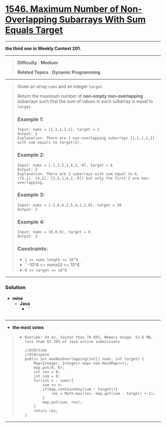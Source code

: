 # [1546. Maximum Number of Non-Overlapping Subarrays With Sum Equals Target](https://leetcode.com/problems/maximum-number-of-non-overlapping-subarrays-with-sum-equals-target/)

---

**the third one in Weekly Contest 201.**

---

> **Difficulty** : **Medium**
>
> **Related Topics** : **Dynamic Programming**

---

> Given an array `nums` and an integer `target`.
> 
> Return the maximum number of **non-empty non-overlapping** subarrays such that the sum of values in each subarray is equal to `target`.
> 
> 
> 
> ### Example 1:
> ```
> Input: nums = [1,1,1,1,1], target = 2
> Output: 2
> Explanation: There are 2 non-overlapping subarrays [1,1,1,1,1] with sum equals to target(2).
> ```
> 
> ### Example 2:
> ```
> Input: nums = [-1,3,5,1,4,2,-9], target = 6
> Output: 2
> Explanation: There are 3 subarrays with sum equal to 6.
> ([5,1], [4,2], [3,5,1,4,2,-9]) but only the first 2 are non-overlapping.
> ```
> 
> ### Example 3:
> ```
> Input: nums = [-2,6,6,3,5,4,1,2,8], target = 10
> Output: 3
> ```
> 
> ### Example 4:
> ```
> Input: nums = [0,0,0], target = 0
> Output: 3
> ```
> 
> ### Constraints:
> * `1 <= nums.length <= 10^5`
> * ``-10^4 <= nums[i] <= 10^4`
> * `0 <= target <= 10^6`

---


### Solution
* **mine**
  * **Java**
    * ``
      ```
      ```

---

* **the most votes**
>  * `Runtime: 34 ms, faster than 79.85%, Memory Usage: 52.6 MB, less than 67.70% of Java online submissions`
>    ```
>    //O(N)time
>    //O(N)space
>    public int maxNonOverlapping(int[] nums, int target) {
>        Map<Integer, Integer> map= new HashMap<>();
>        map.put(0, 0);
>        int res = 0;
>        int sum = 0;
>        for(int n : nums){
>            sum += n;
>            if(map.containsKey(sum - target)){
>                res = Math.max(res, map.get(sum - target) + 1);
>            }
>            map.put(sum, res);
>        }
>        return res;
>    }
>    ```

---
